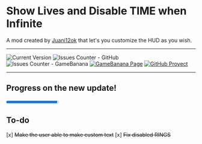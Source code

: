 # Show Lives and Disable TIME when Infinite
A mod created by [Juani12ok](https://gamebanana.com/members/2105843) that let's you customize the HUD as you wish.
***
![Current Version](https://img.shields.io/badge/Version-2.0-green)
![Issues Counter - GitHub](https://img.shields.io/github/issues/Juani12ok/time-n-hud?logo=GitHub&logoColor=FFFFFF)
![Issues Counter - GameBanana](https://img.shields.io/badge/issues-0%20open-00cf00?logo=GameBanana&logoColor=yellow)
[![GameBanana Page](https://img.shields.io/badge/Main%20Mod-Active-green?logo=GameBanana&logoColor=yellow)](https://gamebanana.com/mods/561987)
[![GitHub Proyect](https://img.shields.io/badge/proyect-Todo-000000?logo=github&logoColor=ffffff)](https://github.com/users/Juani12ok/projects/3)
***
## Progress on the new update!
<progress max="100" value="97"></progress>

## To-do

[x] ~~Make the user able to make custom text~~
[x] ~~Fix disabled RINGS~~